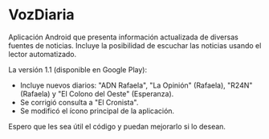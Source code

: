 # VozDiaria
Aplicación Android que presenta información actualizada de diversas fuentes de noticias. 
Incluye la posibilidad de escuchar las noticias usando el lector automatizado.

La versión 1.1 (disponible en Google Play):
- Incluye nuevos diarios: "ADN Rafaela", "La Opinión" (Rafaela), "R24N" (Rafaela) y "El Colono del Oeste" (Esperanza). 
- Se corrigió consulta a "El Cronista". 
- Se modificó el ícono principal de la aplicación.

Espero que les sea útil el código y puedan mejorarlo si lo desean.
